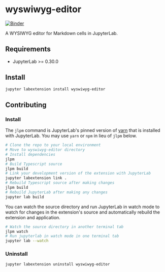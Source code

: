 # wyswiwyg-editor

[![Binder](https://mybinder.org/badge_logo.svg)](https://mybinder.org/v2/gh/jupytercalpoly/jupyterlab-richtext-mode/master)

A WYSIWYG editor for Markdown cells in JupyterLab.


## Requirements

* JupyterLab >= 0.30.0 

## Install

```bash
jupyter labextension install wyswiwyg-editor
```

## Contributing

### Install

The `jlpm` command is JupyterLab's pinned version of
[yarn](https://yarnpkg.com/) that is installed with JupyterLab. You may use
`yarn` or `npm` in lieu of `jlpm` below.

```bash
# Clone the repo to your local environment
# Move to wyswiwyg-editor directory
# Install dependencies
jlpm
# Build Typescript source
jlpm build
# Link your development version of the extension with JupyterLab
jupyter labextension link .
# Rebuild Typescript source after making changes
jlpm build
# Rebuild JupyterLab after making any changes
jupyter lab build
```

You can watch the source directory and run JupyterLab in watch mode to watch for changes in the extension's source and automatically rebuild the extension and application.

```bash
# Watch the source directory in another terminal tab
jlpm watch
# Run jupyterlab in watch mode in one terminal tab
jupyter lab --watch
```

### Uninstall

```bash
jupyter labextension uninstall wyswiwyg-editor
```

